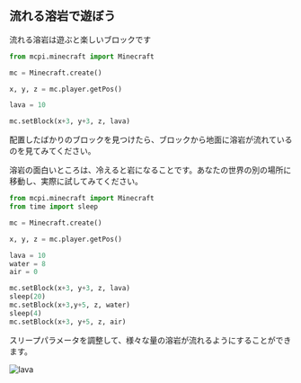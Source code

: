 ## 流れる溶岩で遊ぼう

流れる溶岩は遊ぶと楽しいブロックです

```python
from mcpi.minecraft import Minecraft

mc = Minecraft.create()

x, y, z = mc.player.getPos()

lava = 10

mc.setBlock(x+3, y+3, z, lava)
```

配置したばかりのブロックを見つけたら、ブロックから地面に溶岩が流れているのを見てみてください。

溶岩の面白いところは、冷えると岩になることです。あなたの世界の別の場所に移動し、実際に試してみてください。

```python
from mcpi.minecraft import Minecraft
from time import sleep

mc = Minecraft.create()

x, y, z = mc.player.getPos()

lava = 10
water = 8
air = 0

mc.setBlock(x+3, y+3, z, lava)
sleep(20)
mc.setBlock(x+3,y+5, z, water)
sleep(4)
mc.setBlock(x+3, y+5, z, air)

```

スリープパラメータを調整して、様々な量の溶岩が流れるようにすることができます。

![lava](images/lava.png)

